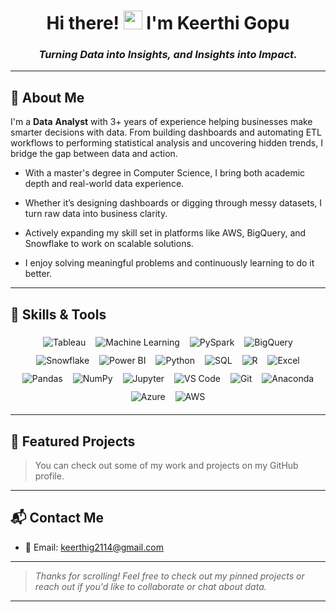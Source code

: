 <div align="center">

<h1>
 Hi there!
    <img src="https://media.giphy.com/media/hvRJCLFzcasrR4ia7z/giphy.gif" width="30px"/>
    I'm Keerthi Gopu
</h1>

###  *Turning Data into Insights, and Insights into Impact.*

</div>



---

## 📘 About Me

I'm a **Data** **Analyst** with 3+ years of experience helping businesses make smarter decisions with data. From building dashboards and automating ETL workflows to performing statistical analysis and uncovering hidden trends, I bridge the gap between data and action.

- With a master's degree in Computer Science, I bring both academic depth and real-world data experience.

- Whether it’s designing dashboards or digging through messy datasets, I turn raw data into business clarity.

- Actively expanding my skill set in platforms like AWS, BigQuery, and Snowflake to work on scalable solutions.

- I enjoy solving meaningful problems and continuously learning to do it better.

---

## 🚀 Skills & Tools

<div align="center">

  <img src="https://img.shields.io/badge/Tableau-E97627?style=for-the-badge&logo=tableau&logoColor=white" alt="Tableau" style="margin: 6px;"/>
  <img src="https://img.shields.io/badge/Machine%20Learning-FF6F00?style=for-the-badge&logo=tensorflow&logoColor=white" alt="Machine Learning" style="margin: 6px;" />
  <img src="https://img.shields.io/badge/PySpark-E34A20?style=for-the-badge&logo=apache-spark&logoColor=white" alt="PySpark" style="margin:6px;" />
  <img src="https://img.shields.io/badge/BigQuery-669DF6?style=for-the-badge&logo=google-cloud&logoColor=white" alt="BigQuery" style="margin: 6px;" />
  <img src="https://img.shields.io/badge/Snowflake-29B5E8?style=for-the-badge&logo=snowflake&logoColor=white" alt="Snowflake" style="margin: 6px;"/>
  <img src="https://img.shields.io/badge/Power%20BI-F2C811?style=for-the-badge&logo=powerbi&logoColor=black" alt="Power BI" style="margin: 6px;"/>
  <img src="https://img.shields.io/badge/Python-3776AB?style=for-the-badge&logo=python&logoColor=white" alt="Python" style="margin: 6px;"/>
  <img src="https://img.shields.io/badge/SQL-003B57?style=for-the-badge&logo=postgresql&logoColor=white" alt="SQL" style="margin: 6px;" />
  <img src="https://img.shields.io/badge/R-276DC3?style=for-the-badge&logo=r&logoColor=white" alt="R" style="margin:6px;"/>
  <img src="https://img.shields.io/badge/Excel-217346?style=for-the-badge&logo=microsoft-excel&logoColor=white" alt="Excel" style="margin: 6px;"/>
  <img src="https://img.shields.io/badge/Pandas-150458?style=for-the-badge&logo=pandas&logoColor=white" alt="Pandas" style="margin: 6px;"/>
  <img src="https://img.shields.io/badge/NumPy-013243?style=for-the-badge&logo=numpy&logoColor=white" alt="NumPy" style="margin: 6px;"/>
  <img src="https://img.shields.io/badge/Jupyter-F37626?style=for-the-badge&logo=jupyter&logoColor=white" alt="Jupyter" style="margin:6px;" />
  <img src="https://img.shields.io/badge/VS%20Code-007ACC?style=for-the-badge&logo=visual-studio-code&logoColor=white" alt="VS Code" style="margin:6px;" />
  <img src="https://img.shields.io/badge/Git-F05032?style=for-the-badge&logo=git&logoColor=white" alt="Git" style="margin:6px;" />
  <img src="https://img.shields.io/badge/Anaconda-44A833?style=for-the-badge&logo=anaconda&logoColor=white" alt="Anaconda" style="margin:6px;" />
  <img src="https://img.shields.io/badge/Azure-0078D4?style=for-the-badge&logo=microsoft-azure&logoColor=white" alt="Azure" style="margin:6px;" />
  <img src="https://img.shields.io/badge/AWS-232F3E?style=for-the-badge&logo=amazon-aws&logoColor=white" alt="AWS" style="margin:6px;" />

</div>


---

## 📂 Featured Projects
>You can check out some of my work and projects on my GitHub profile.
---

## 📬 Contact Me

- 📧 Email: [keerthig2114@gmail.com](mailto:keerthig2114@gmail.com)  

---

> *Thanks for scrolling! Feel free to check out my pinned projects or reach out if you'd like to collaborate or chat about data.*

---
